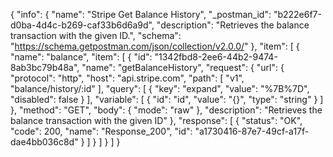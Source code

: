 {
  "info": {
    "name": "Stripe Get Balance History",
    "_postman_id": "b222e6f7-d0ba-4d4c-b269-caf33b6d6a9d",
    "description": "Retrieves the balance transaction with the given ID.",
    "schema": "https://schema.getpostman.com/json/collection/v2.0.0/"
  },
  "item": [
    {
      "name": "balance",
      "item": [
        {
          "id": "1342fbd8-2ee6-44b2-9474-8ab3bc79b48a",
          "name": "getBalanceHistory",
          "request": {
            "url": {
              "protocol": "http",
              "host": "api.stripe.com",
              "path": [
                "v1",
                "balance/history/:id"
              ],
              "query": [
                {
                  "key": "expand",
                  "value": "%7B%7D",
                  "disabled": false
                }
              ],
              "variable": [
                {
                  "id": "id",
                  "value": "{}",
                  "type": "string"
                }
              ]
            },
            "method": "GET",
            "body": {
              "mode": "raw"
            },
            "description": "Retrieves the balance transaction with the given ID"
          },
          "response": [
            {
              "status": "OK",
              "code": 200,
              "name": "Response_200",
              "id": "a1730416-87e7-49cf-a17f-dae4bb036c8d"
            }
          ]
        }
      ]
    }
  ]
}